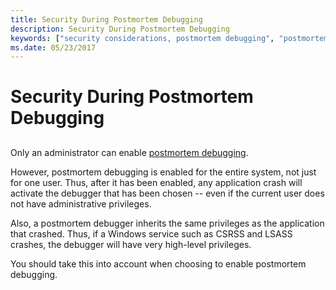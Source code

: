 ```yaml
---
title: Security During Postmortem Debugging
description: Security During Postmortem Debugging
keywords: ["security considerations, postmortem debugging", "postmortem debugging, security considerations"]
ms.date: 05/23/2017
---
```


# Security During Postmortem Debugging


## <span id="ddk_security_during_postmortem_debugging_dbg"></span><span id="DDK_SECURITY_DURING_POSTMORTEM_DEBUGGING_DBG"></span>


Only an administrator can enable [postmortem debugging](enabling-postmortem-debugging.md).

However, postmortem debugging is enabled for the entire system, not just for one user. Thus, after it has been enabled, any application crash will activate the debugger that has been chosen -- even if the current user does not have administrative privileges.

Also, a postmortem debugger inherits the same privileges as the application that crashed. Thus, if a Windows service such as CSRSS and LSASS crashes, the debugger will have very high-level privileges.

You should take this into account when choosing to enable postmortem debugging.

 

 






